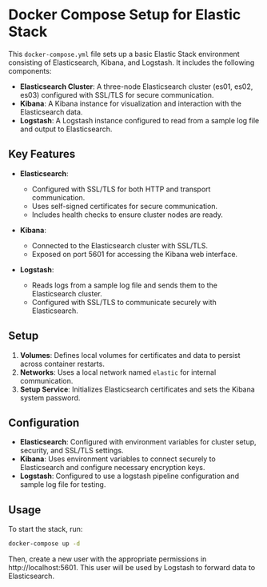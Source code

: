 # Docker Compose Setup for Elastic Stack

This `docker-compose.yml` file sets up a basic Elastic Stack environment consisting of Elasticsearch, Kibana, and Logstash. It includes the following components:

- **Elasticsearch Cluster**: A three-node Elasticsearch cluster (es01, es02, es03) configured with SSL/TLS for secure communication.
- **Kibana**: A Kibana instance for visualization and interaction with the Elasticsearch data.
- **Logstash**: A Logstash instance configured to read from a sample log file and output to Elasticsearch.

## Key Features

- **Elasticsearch**: 
  - Configured with SSL/TLS for both HTTP and transport communication.
  - Uses self-signed certificates for secure communication.
  - Includes health checks to ensure cluster nodes are ready.

- **Kibana**: 
  - Connected to the Elasticsearch cluster with SSL/TLS.
  - Exposed on port 5601 for accessing the Kibana web interface.

- **Logstash**: 
  - Reads logs from a sample log file and sends them to the Elasticsearch cluster.
  - Configured with SSL/TLS to communicate securely with Elasticsearch.

## Setup

1. **Volumes**: Defines local volumes for certificates and data to persist across container restarts.
2. **Networks**: Uses a local network named `elastic` for internal communication.
3. **Setup Service**: Initializes Elasticsearch certificates and sets the Kibana system password.

## Configuration

- **Elasticsearch**: Configured with environment variables for cluster setup, security, and SSL/TLS settings.
- **Kibana**: Uses environment variables to connect securely to Elasticsearch and configure necessary encryption keys.
- **Logstash**: Configured to use a logstash pipeline configuration and sample log file for testing.

## Usage

To start the stack, run:
```bash
docker-compose up -d
```
Then, create a new user with the appropriate permissions in http://localhost:5601. This user will be used by Logstash to forward data to Elasticsearch.

